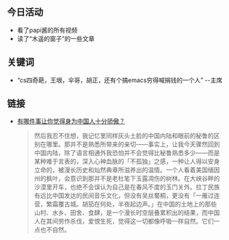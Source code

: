 ## 今日活动

- 看了papi酱的所有视频
- 读了“木遥的窗子”的一些文章


## 关键词

- “cs四奇葩，王垠，伞哥，胡正，还有个搞emacs穷得喊捐钱的一个人” --主席

## 链接

- [有哪件事让你觉得身为中国人十分骄傲？][1]

  > 然后我忍不住想，我记忆里同样灰头土脸的中国内陆和眼前的秘鲁的区别在哪里。那并不是熟悉所带来的亲切——事实上，让我今天骤然回到中国内陆，除了语言相通外我恐怕并不会觉得比秘鲁熟悉多少——而是某种难于言表的，深入心神血脉的「不孤独」之感，一种让人得以安身立命的，被漫长历史和灿然典章所滋养出的温情。一个人看着美国缅因州的枫叶，会意识到那并不是老杜笔下玉露凋伤的树林。在大峡谷畔的沙漠里开车，也绝不会误认为自己是在春风不度的玉门关外。拉丁民族有远比中国发达的民间音乐文化，但没有吴丝蜀桐，更没有「一雁过连营，繁霜覆古城。胡笳在何处，半夜起边声。」在中国的土地上的那些山村、水乡、田舍、食肆，是一个漫长时空层叠累积出的结果，而中国人在其间劳作杀伐，爱恨生死，觉得这一切都像呼吸一样自然。它们一点也不自然。


[1]: http://blog.farmostwood.net/767.html
